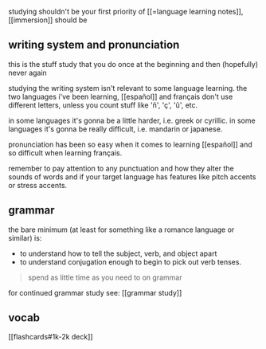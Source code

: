 studying shouldn't be your first priority of [[=language learning notes]], [[immersion]] should be

## writing system and pronunciation

this is the stuff study that you do once at the beginning and then (hopefully) never again

studying the writing system isn't relevant to some language learning. the two languages i've been learning, [[español]] and français don't use different letters, unless you count stuff like 'ñ', 'ç', 'û', etc.

in some languages it's gonna be a little harder, i.e. greek or cyrillic. in some languages it's gonna be really difficult, i.e. mandarin or japanese.

pronunciation has been so easy when it comes to learning [[español]] and so difficult when learning français.

remember to pay attention to any punctuation and how they alter the sounds of words and if your target language has features like pitch accents or stress accents.

## grammar

the bare minimum (at least for something like a romance language or similar) is:

- to understand how to tell the subject, verb, and object apart
- to understand conjugation enough to begin to pick out verb tenses.

> spend as little time as you need to on grammar

for continued grammar study see: [[grammar study]]

## vocab

[[flashcards#1k-2k deck]]
